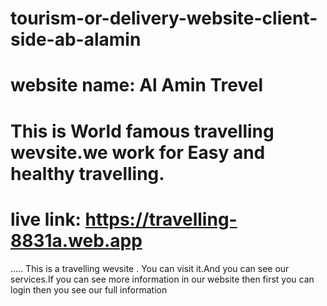 # tourism-or-delivery-website-client-side-ab-alamin
# website name: Al Amin Trevel
# This is World famous travelling wevsite.we work for Easy and healthy travelling.

# live link: https://travelling-8831a.web.app
..... This is a travelling wevsite . You can visit it.And you can see our services.If you can see more information in our website then first you can login then you see our full information
